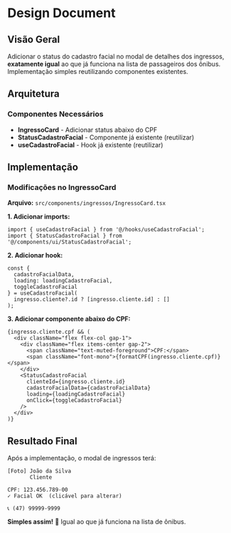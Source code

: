 # Design Document

## Visão Geral

Adicionar o status do cadastro facial no modal de detalhes dos ingressos, **exatamente igual** ao que já funciona na lista de passageiros dos ônibus. Implementação simples reutilizando componentes existentes.

## Arquitetura

### Componentes Necessários
- **IngressoCard** - Adicionar status abaixo do CPF
- **StatusCadastroFacial** - Componente já existente (reutilizar)
- **useCadastroFacial** - Hook já existente (reutilizar)

## Implementação

### Modificações no IngressoCard

**Arquivo:** `src/components/ingressos/IngressoCard.tsx`

**1. Adicionar imports:**
```tsx
import { useCadastroFacial } from '@/hooks/useCadastroFacial';
import { StatusCadastroFacial } from '@/components/ui/StatusCadastroFacial';
```

**2. Adicionar hook:**
```tsx
const { 
  cadastroFacialData, 
  loading: loadingCadastroFacial, 
  toggleCadastroFacial 
} = useCadastroFacial(
  ingresso.cliente?.id ? [ingresso.cliente.id] : []
);
```

**3. Adicionar componente abaixo do CPF:**
```tsx
{ingresso.cliente.cpf && (
  <div className="flex flex-col gap-1">
    <div className="flex items-center gap-2">
      <span className="text-muted-foreground">CPF:</span>
      <span className="font-mono">{formatCPF(ingresso.cliente.cpf)}</span>
    </div>
    <StatusCadastroFacial 
      clienteId={ingresso.cliente.id}
      cadastroFacialData={cadastroFacialData}
      loading={loadingCadastroFacial}
      onClick={toggleCadastroFacial}
    />
  </div>
)}
```

## Resultado Final

Após a implementação, o modal de ingressos terá:

```
[Foto] João da Silva
       Cliente

CPF: 123.456.789-00
✓ Facial OK  (clicável para alterar)

📞 (47) 99999-9999
```

**Simples assim!** 🎯 Igual ao que já funciona na lista de ônibus.